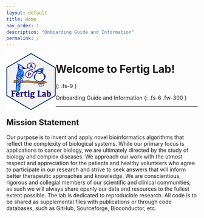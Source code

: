 ```yaml
---
layout: default
title: Home
nav_order: 1
description: "Onboarding Guide and Information"
permalink: /
---
```


<img src="SiteLogo150.png" alt="Fertig Lab Logo" style="float:left;width:130px;height:150px;" style= "margin:right;2px;">

# Welcome to Fertig Lab!
{: .fs-9 }

Onboarding Guide and Information
{: .fs-6 .fw-300 }


---

## Mission Statement

Our purpose is to invent and apply novel bioinformatics algorithms that reflect the complexity of biological systems. While our primary focus is applications to cancer biology, we are ultimately directed by the study of biology and complex diseases. We approach our work with the utmost respect and appreciation for the patients and healthy volunteers who agree to participate in our research and strive to seek answers that will inform better therapeutic approaches and knowledge. We are conscientious, rigorous and collegial members of our scientific and clinical communities; as such we will always share openly our data and resources to the fullest extent possible. The lab is dedicated to reproducible research. All code is to be shared as supplemental files with publications or through code databases, such as GitHub, Sourceforge, Bioconductor, etc.
